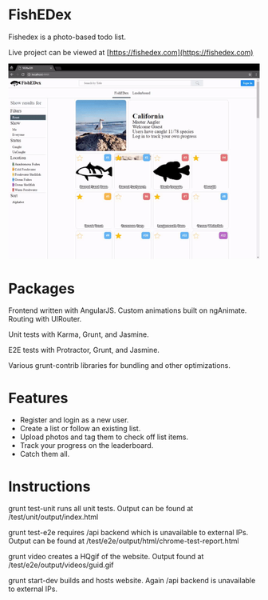 FishEDex
======

Fishedex is a photo-based todo list.

Live project can be viewed at [https://fishedex.com](https://fishedex.com)

![video](https://raw.githubusercontent.com/nelsonmayeda/fishedex/master/test/e2e/output/videos/website-1.gif)


Packages
======
Frontend written with AngularJS. Custom animations built on ngAnimate. Routing with UIRouter.

Unit tests with Karma, Grunt, and Jasmine. 

E2E tests with Protractor, Grunt, and Jasmine.

Various grunt-contrib libraries for bundling and other optimizations.


Features
======
 * Register and login as a new user.
 * Create a list or follow an existing list.
 * Upload photos and tag them to check off list items.
 * Track your progress on the leaderboard.
 * Catch them all.
 
Instructions
======
grunt test-unit runs all unit tests. Output can be found at /test/unit/output/index.html

grunt test-e2e requires /api backend which is unavailable to external IPs. Output can be found at /test/e2e/output/html/chrome-test-report.html

grunt video creates a HQgif of the website. Output found at /test/e2e/output/videos/guid.gif

grunt start-dev builds and hosts website. Again /api backend is unavailable to external IPs.